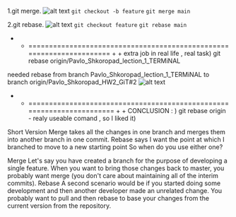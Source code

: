 
1.git merge.
![alt text](https://github.com/[4Pavlo2]/[3-git2--HM2]/blob/[main]/st1.png?raw=true)
`git checkout -b feature`
`git merge main`

2.git rebase.
![alt text](https://github.com/[4Pavlo2]/[3-git2--HM2]/blob/[main]/st2.png?raw=true)
`git checkout feature`
`git rebase main`

 + + ===================================================================== + +
extra job in real life , real task)
git rebase origin/Pavlo_Shkoropad_lection_1_TERMiNAL

needed rebase from branch Pavlo_Shkoropad_lection_1_TERMiNAL
to branch origin/Pavlo_Shkoropad_HW2_GiT#2
![alt text](https://github.com/[4Pavlo2]/[3-git2--HM2]/blob/[main]/real-rebase-real-task.jpeg?raw=true)


 + + ====================================================================== + +
 CONCLUSION : )
git rebase origin - realy useable comand , so I liked it)

Short Version
Merge takes all the changes in one branch and merges them into another branch in one commit.
Rebase says I want the point at which I branched to move to a new starting point
So when do you use either one?

Merge
Let's say you have created a branch for the purpose of developing a single feature. When you want to bring those changes back to master, you probably want merge (you don't care about maintaining all of the interim commits).
Rebase
A second scenario would be if you started doing some development and then another developer made an unrelated change. You probably want to pull and then rebase to base your changes from the current version from the repository.